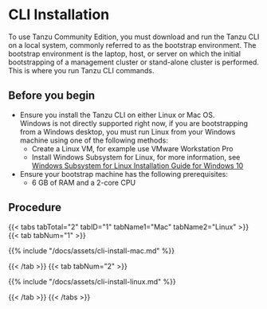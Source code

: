 # CLI Installation
To use Tanzu Community Edition, you must download and run the Tanzu CLI on a local system, commonly referred to as the bootstrap environment. The bootstrap environment is the laptop, host, or server on which the initial bootstrapping of a management cluster or stand-alone cluster is performed. This is where you run Tanzu  CLI commands.

## Before you begin

* Ensure you install the Tanzu CLI on either Linux or Mac OS.  
Windows is not directly supported right now, if you are  bootstrapping from a Windows desktop, you must run Linux from your Windows machine using one of the following methods: 
    * Create a Linux VM, for example use VMware Workstation Pro  
    * Install Windows Subsystem for Linux, for more information, see [Windows Subsystem for Linux Installation Guide for Windows 10](https://docs.microsoft.com/en-us/windows/wsl/install-win10)  
* Ensure your bootstrap machine has the following prerequisites: 
    * 6 GB of RAM and a 2-core CPU 

## Procedure

{{< tabs tabTotal="2" tabID="1" tabName1="Mac" tabName2="Linux" >}}
{{< tab tabNum="1" >}}

{{% include "/docs/assets/cli-install-mac.md" %}}

{{< /tab >}}
{{< tab tabNum="2" >}}

{{% include "/docs/assets/cli-install-linux.md" %}}

{{< /tab >}}
{{< /tabs >}}